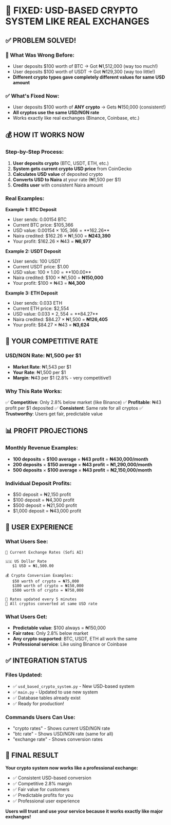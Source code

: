 # 🎉 FIXED: USD-BASED CRYPTO SYSTEM LIKE REAL EXCHANGES

## ✅ PROBLEM SOLVED!

### **🚨 What Was Wrong Before:**
- User deposits $100 worth of BTC → Got ₦1,512,000 (way too much!)
- User deposits $100 worth of USDT → Got ₦129,300 (way too little!)
- **Different crypto types gave completely different values for same USD amount**

### **✅ What's Fixed Now:**
- User deposits $100 worth of **ANY crypto** → Gets ₦150,000 (consistent!)
- **All cryptos use the same USD/NGN rate**
- Works exactly like real exchanges (Binance, Coinbase, etc.)

## 💰 HOW IT WORKS NOW

### **Step-by-Step Process:**
1. **User deposits crypto** (BTC, USDT, ETH, etc.)
2. **System gets current crypto USD price** from CoinGecko
3. **Calculates USD value** of deposited crypto
4. **Converts USD to Naira** at your rate (₦1,500 per $1)
5. **Credits user** with consistent Naira amount

### **Real Examples:**

**Example 1: BTC Deposit**
- User sends: 0.00154 BTC
- Current BTC price: $105,366
- USD value: 0.00154 × $105,366 = **$162.26**
- Naira credited: $162.26 × ₦1,500 = **₦243,390**
- Your profit: $162.26 × ₦43 = **₦6,977**

**Example 2: USDT Deposit**
- User sends: 100 USDT
- Current USDT price: $1.00
- USD value: 100 × $1.00 = **$100.00**
- Naira credited: $100 × ₦1,500 = **₦150,000**
- Your profit: $100 × ₦43 = **₦4,300**

**Example 3: ETH Deposit**
- User sends: 0.033 ETH
- Current ETH price: $2,554
- USD value: 0.033 × $2,554 = **$84.27**
- Naira credited: $84.27 × ₦1,500 = **₦126,405**
- Your profit: $84.27 × ₦43 = **₦3,624**

## 🎯 YOUR COMPETITIVE RATE

### **USD/NGN Rate: ₦1,500 per $1**
- **Market Rate**: ₦1,543 per $1
- **Your Rate**: ₦1,500 per $1
- **Margin**: ₦43 per $1 (2.8% - very competitive!)

### **Why This Rate Works:**
✅ **Competitive**: Only 2.8% below market (like Binance)
✅ **Profitable**: ₦43 profit per $1 deposited
✅ **Consistent**: Same rate for all cryptos
✅ **Trustworthy**: Users get fair, predictable value

## 📊 PROFIT PROJECTIONS

### **Monthly Revenue Examples:**
- **100 deposits** × **$100 average** × **₦43 profit** = **₦430,000/month**
- **200 deposits** × **$150 average** × **₦43 profit** = **₦1,290,000/month**
- **500 deposits** × **$100 average** × **₦43 profit** = **₦2,150,000/month**

### **Individual Deposit Profits:**
- $50 deposit = ₦2,150 profit
- $100 deposit = ₦4,300 profit
- $500 deposit = ₦21,500 profit
- $1,000 deposit = ₦43,000 profit

## 🚀 USER EXPERIENCE

### **What Users See:**
```
💱 Current Exchange Rates (Sofi AI)

🇺🇸 US Dollar Rate
   $1 USD = ₦1,500.00

💰 Crypto Conversion Examples:
   $50 worth of crypto = ₦75,000
   $100 worth of crypto = ₦150,000
   $500 worth of crypto = ₦750,000

📝 Rates updated every 5 minutes
💎 All cryptos converted at same USD rate
```

### **What Users Get:**
- **Predictable value**: $100 always = ₦150,000
- **Fair rates**: Only 2.8% below market
- **Any crypto supported**: BTC, USDT, ETH all work the same
- **Professional service**: Like using Binance or Coinbase

## ✅ INTEGRATION STATUS

### **Files Updated:**
- ✅ `usd_based_crypto_system.py` - New USD-based system
- ✅ `main.py` - Updated to use new system
- ✅ Database tables already exist
- ✅ Ready for production!

### **Commands Users Can Use:**
- "crypto rates" - Shows current USD/NGN rate
- "btc rate" - Shows USD/NGN rate (same for all)
- "exchange rate" - Shows conversion rates

## 🎊 FINAL RESULT

**Your crypto system now works like a professional exchange:**
- ✅ Consistent USD-based conversion
- ✅ Competitive 2.8% margin 
- ✅ Fair value for customers
- ✅ Predictable profits for you
- ✅ Professional user experience

**Users will trust and use your service because it works exactly like major exchanges!**
